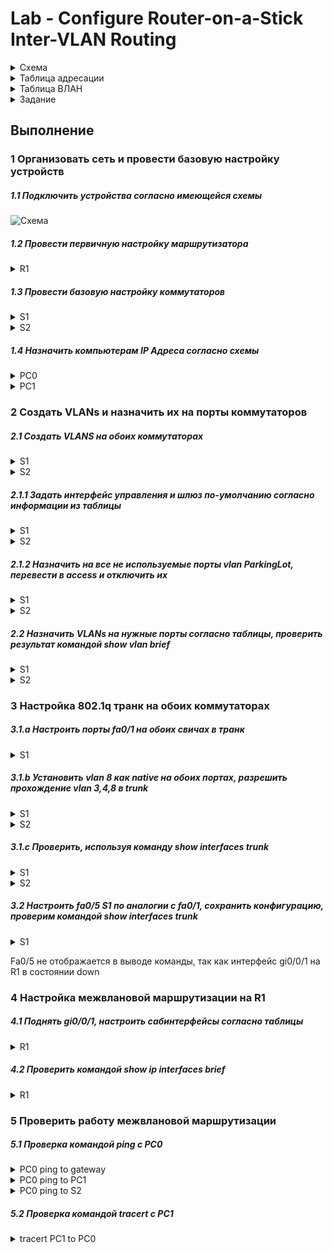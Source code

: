 # Lab - Configure Router-on-a-Stick Inter-VLAN Routing
<details>
<summary>Схема</summary>

![image](https://user-images.githubusercontent.com/74641903/110258222-9673a680-7fb2-11eb-8dca-feb313fd12d4.png)

</details>

<details>
<summary>Таблица адресации</summary>

| Device        | Interface     | IP adress        | Subnet Mask     | Default Gateway |
| ------------- |:-------------:| :---------------:|:---------------:|----------------:|
| R1            | G0/0/1.3      |   192.168.3.1    | 255.255.255.0   | N/A             |
|               | G0/0/1.4      |   192.168.4.1    | 255.255.255.0   | N/A             |
|               | G0/0/1.8      |    N/A           | N/A             | N/A             |
| S1            | VLAN 3        | 192.168.3.11     | 255.255.255.0   | 192.168.3.1     |
| S2            | VLAN 3        | 192.168.3.12     | 255.255.255.0   | 192.168.3.1     | 
| PC0           | NIC           |   192.168.3.3    | 255.255.255.0   | 192.168.3.1     |
| PC1           | NIC           |   192.168.4.3    | 255.255.255.0   | 192.168.4.1     |

</details>

<details>
<summary>Таблица ВЛАН</summary>

| VLAN          | Name          | Interface Assigned    |
| ------------- |:-------------:| :---------------:     |
| 3             | Management    |   S1: VLAN 3 <br /> S2: VLAN 3 <br /> S1: F0/6  |
| 4             | Operations    |   S2: F0/18   |
| 7             | ParkingLot    |   S1: F0/2-4, F0/7-24, G0/1-2 <br /> S2: F0/2-17, F0/19-24, G0/1-2            |
| 8             | Native        | N/A     |

</details>
<details>
<summary>Задание</summary>
  
1. Организовать сеть и провести базовую настройку устройств
2. Создать ВЛАНы и назначить на порту коммутаторов
3. Настроить 802.1Q транк между коммутаторами
4. Настроить маршрутизацию между ВЛАН на маршрутизаторе
5. Убедиться что все работает

</details>

## Выполнение
### 1 Организовать сеть и провести базовую настройку устройств <br/>
##### 1.1 Подключить устройства согласно имеющейся схемы
![Схема](https://user-images.githubusercontent.com/74641903/110259808-ad1dfb80-7fba-11eb-8057-c1c2a9cf0340.jpg)

##### 1.2 Провести первичную настройку маршрутизатора

<details>
<summary>R1</summary>

```
Router>en
Router>enable                                           
Router#conf t                                           
Router(config)#hostname R1                              
R1(config)#no ip domain-lookup                          
R1(config)#enable secret class                          
R1(config)#line console 0
R1(config-line)#password cisco                          
R1(config-line)#login                                   
R1(config)#line vty 0 4
R1(config-line)#password cisco                          
R1(config-line)#login                                   
R1(config)#service password-encryption                  
R1(config)#banner motd $ For autoruzed users only $     
R1#copy running-config startup-config                  
Destination filename [startup-config]? 
R1#clock set 0:12:00 08 March 2021                      
```

</details>

##### 1.3 Провести базовую настройку коммутаторов

<details>
<summary>S1</summary>

```
Switch#enable
Switch#configure terminal 
Enter configuration commands, one per line. End with CNTL/Z.
Switch(config)#hostname S1
S1(config)#no ip domain-lookup 
S1(config)#enable secret class
S1(config)#line console 0
S1(config-line)#password cisco
S1(config-line)#login
S1(config-line)#exit
S1(config)#line vty 0 15
S1(config-line)#password cisco
S1(config-line)#login
S1(config-line)#exit
S1(config)#service password-encryption 
S1(config)#banner motd $ For autoruzed users only $ 
S1#clock set 0:20:00 08 March 2021
S1#copy running-config startup-config 
```

</details>

<details>
<summary>S2</summary>

```
Switch#enable
Switch#configure terminal 
Enter configuration commands, one per line. End with CNTL/Z.
Switch(config)#hostname S1
S2(config)#no ip domain-lookup 
S2(config)#enable secret class
S2(config)#line console 0
S2(config-line)#password cisco
S2(config-line)#login
S2(config-line)#exit
S2(config)#line vty 0 15
S2(config-line)#password cisco
S2(config-line)#login
S2(config-line)#exit
S2(config)#service password-encryption 
S2(config)#banner motd $ For autoruzed users only $ 
S2#clock set 0:20:00 08 March 2021
S2#copy running-config startup-config 
```

</details>

##### 1.4 Назначить компьютерам IP Адреса согласно схемы

<details>
<summary>PC0</summary>
  
  ![PC0](https://user-images.githubusercontent.com/74641903/110260420-38988c00-7fbd-11eb-912b-b762f393f578.jpg)

  </details>
  
  
<details>
<summary>PC1</summary>
  
  
  ![PC1](https://user-images.githubusercontent.com/74641903/110260439-4fd77980-7fbd-11eb-8c9c-7a5d89d32276.jpg)

  </details>
  
### 2 Создать VLANs и назначить их на порты коммутаторов <br/>
##### 2.1 Создать VLANS на обоих коммутаторах

<details>
<summary>S1</summary>
 
```
S1(config)#vlan 3
S1(config-vlan)#name Management
S1(config-vlan)#vlan 4
S1(config-vlan)#name Operations
S1(config-vlan)#vlan 7
S1(config-vlan)#name ParkingLot
S1(config-vlan)#vlan 8
S1(config-vlan)#name Native
```

</details>
  
  <details>
<summary>S2</summary>

```  
S2(config)#vlan 3
S2(config-vlan)#name Management
S2(config-vlan)#vlan 4
S2(config-vlan)#name Operations
S2(config-vlan)#vlan 7
S2(config-vlan)#name ParingLot
S2(config-vlan)#vlan 8
S2(config-vlan)#name Native
```

  </details>
  
  ##### 2.1.1 Задать интерфейс управления и шлюз по-умолчанию согласно информации из таблицы
  
  <details>
<summary>S1</summary>

```  
S1(config)#interface vlan 3
S1(config-if)#ip address 192.168.3.11 255.255.255.0
S1(config-if)#no shutdown 
S1(config-if)#exit
S1(config)#ip default-gateway 192.168.3.1
```

  </details>
  
   <details>
<summary>S2</summary>

```  
S2(config)#interface vlan 3
S2(config-if)#ip address 192.168.3.12 255.255.255.0
S2(config-if)#no shutdown 
S2(config-if)#exit
S2(config)#ip default-gateway 192.168.3.1
```

  </details>
  
  ##### 2.1.2 Назначить на все не используемые порты vlan ParkingLot, перевести в access и отключить их
  
   <details>
<summary>S1</summary>

```  
S1(config)#interface range fa0/2 - 4 , fa0/7 - 24, gi0/1 - 2
S1(config-if-range)#switchport mode access 
S1(config-if-range)#switchport access vlan 7
S1(config-if-range)#shutdown 
```

  </details>
  
   <details>
<summary>S2</summary>

```  
S2(config)#interface range fa0/2 - 17, fa0/19 - 24, gi0/1 -2
S2(config-if-range)#switchport mode access 
S2(config-if-range)#switchport access vlan 7
S2(config-if-range)#shutdown  
```

  </details>
  
  ##### 2.2 Назначить VLANs на нужные порты согласно таблицы, проверить результат командой show vlan brief
  
   <details>
<summary>S1</summary>

```  
S1(config)#interface fa0/6
S1(config-if)#switchport mode access
S1(config-if)#switchport access vlan 3

S1#show vlan brief 
VLAN Name Status Ports
---- -------------------------------- --------- -------------------------------
1 default active Fa0/1, Fa0/5
3 Management active Fa0/6
4 Operations active 
7 ParkingLot active Fa0/2, Fa0/3, Fa0/4, Fa0/7
Fa0/8, Fa0/9, Fa0/10, Fa0/11
Fa0/12, Fa0/13, Fa0/14, Fa0/15
Fa0/16, Fa0/17, Fa0/18, Fa0/19
Fa0/20, Fa0/21, Fa0/22, Fa0/23
Fa0/24, Gig0/1, Gig0/2
8 Native active 
1002 fddi-default active 
1003 token-ring-default active 
1004 fddinet-default active 
1005 trnet-default active 

```

  </details>
  
   <details>
<summary>S2</summary>

```  
S2(config)#interface fa0/18
S2(config-if)#switchport mode access
S2(config-if)#switchport access vlan 4

S2#show vlan brief 
VLAN Name Status Ports
---- -------------------------------- --------- -------------------------------
1 default active Fa0/1
3 Management active 
4 Operations active Fa0/18
7 ParingLot active Fa0/2, Fa0/3, Fa0/4, Fa0/5
Fa0/6, Fa0/7, Fa0/8, Fa0/9
Fa0/10, Fa0/11, Fa0/12, Fa0/13
Fa0/14, Fa0/15, Fa0/16, Fa0/17
Fa0/19, Fa0/20, Fa0/21, Fa0/22
Fa0/23, Fa0/24, Gig0/1, Gig0/2
8 Native active 
1002 fddi-default active 
1003 token-ring-default active 
1004 fddinet-default active 
1005 trnet-default active 
```

  </details>
  
### 3 Настройка 802.1q транк на обоих коммутаторах
##### 3.1.a Настроить порты fa0/1 на обоих свичах в транк

   <details>
<summary>S1</summary>

```  
S1(config)#interface fa0/1
S1(config-if)#switchport mode trunk
```

  </details>
  
  ##### 3.1.b Установить vlan 8 как native на обоих портах, разрешить прохождение vlan 3,4,8 в trunk
  
   <details>
<summary>S1</summary>

```  
S1(config-if)#switchport trunk native vlan 8
S1(config-if)#switchport trunk allowed vlan 3,4,8
```

  </details>
  
   <details>
<summary>S2</summary>

```  
S2(config-if)#switchport trunk native vlan 8
S2(config-if)#switchport trunk allowed vlan 3,4,8
```

  </details>
  
##### 3.1.c Проверить, используя команду show interfaces trunk

   <details>
<summary>S1</summary>

```  
S1#show interfaces trunk
Port Mode Encapsulation Status Native vlan
Fa0/1 on 802.1q trunking 8

Port Vlans allowed on trunk
Fa0/1 3-4,8

Port Vlans allowed and active in management domain
Fa0/1 3,4,8

Port Vlans in spanning tree forwarding state and not pruned
Fa0/1 3,4,8

```

  </details>
  
   <details>
<summary>S2</summary>

```  
S2#show interfaces trunk
Port Mode Encapsulation Status Native vlan
Fa0/1 on 802.1q trunking 8

Port Vlans allowed on trunk
Fa0/1 3-4,8

Port Vlans allowed and active in management domain
Fa0/1 3,4,8

Port Vlans in spanning tree forwarding state and not pruned
Fa0/1 3,4,8

```

  </details>
  
  ##### 3.2 Настроить fa0/5 S1 по аналогии с fa0/1, сохранить конфигурацию, проверим командой show interfaces trunk 
  
   <details>
<summary>S1</summary>

```  
S1(config)#interface fa0/5
S1(config-if)#switchport mode trunk
S1(config-if)#switchport trunk native vlan 8
S1(config-if)#switchport trunk allowed vlan 3,4,8

S1#copy running-config startup-config
S2#copy running-config startup-config 

S1#show interfaces trunk
Port Mode Encapsulation Status Native vlan
Fa0/1 on 802.1q trunking 8
Port Vlans allowed on trunk
Fa0/1 3-4,8
Port Vlans allowed and active in management domain
Fa0/1 3,4,8
Port Vlans in spanning tree forwarding state and not pruned
Fa0/1 3,4,8

```

  </details>
  
 Fa0/5 не отображается в выводе команды, так как интерфейс gi0/0/1 на R1 в состоянии down
 
 ### 4 Настройка межвлановой маршрутизации на R1
 ##### 4.1 Поднять gi0/0/1, настроить сабинтерфейсы согласно таблицы
 
   <details>
<summary>R1</summary>

```  
R1(config)#interface gigabitEthernet 0/0/1
R1(config-if)#no shut

R1(config)#interface gi0/0/1.3
R1(config-subif)#description Management
R1(config-subif)#encapsulation dot1Q 3
R1(config-subif)#ip address 192.168.3.1 255.255.255.0

R1(config-subif)#interface gi0/0/1.4
R1(config-subif)#description Operations
R1(config-subif)#encapsulation dot1Q 4
R1(config-subif)#ip address 192.168.4.1 255.255.255.0

R1(config-subif)#interface gi0/0/1.8
R1(config-subif)#description Native
R1(config-subif)#encapsulation dot1Q 8 Native
```

  </details>
 
 ##### 4.2 Проверить командой show ip interfaces brief
 
   <details>
<summary>R1</summary>

```  
R1#show ip interface brief 
Interface IP-Address OK? Method Status Protocol 
GigabitEthernet0/0/0 unassigned YES unset administratively down down 
GigabitEthernet0/0/1 unassigned YES unset up up 
GigabitEthernet0/0/1.3 192.168.3.1 YES manual up up 
GigabitEthernet0/0/1.4 192.168.4.1 YES manual up up 
GigabitEthernet0/0/1.8 unassigned YES unset up up 
Vlan1 unassigned YES unset administratively down down
```

</details>

### 5 Проверить работу межвлановой маршрутизации
##### 5.1 Проверка командой ping с PC0

   <details>
<summary>PC0 ping to gateway</summary>
 
![gateway](https://user-images.githubusercontent.com/74641903/110294323-c2b61400-8000-11eb-86e2-e17b998c70e2.JPG)

</details>

   <details>
<summary>PC0 ping to PC1</summary>

![pc2](https://user-images.githubusercontent.com/74641903/110294334-c77ac800-8000-11eb-9720-5dce9cce6f3a.JPG)

</details>

   <details>
<summary>PC0 ping to S2</summary>
 
![S2](https://user-images.githubusercontent.com/74641903/110294352-cba6e580-8000-11eb-9924-8e4c40dca27c.JPG)

</details>

##### 5.2 Проверка командой tracert с PC1

   <details>
<summary>tracert PC1 to PC0</summary>
 
![tracert](https://user-images.githubusercontent.com/74641903/110294692-3fe18900-8001-11eb-8156-d273cd4371a1.JPG)

</details>


